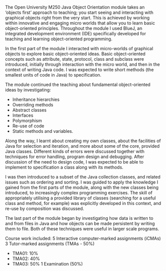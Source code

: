 The Open University M250 Java Object Orientation module takes an ‘objects first’ approach to teaching; you start seeing and interacting with graphical objects right from the very start. This is achieved by working within innovative and engaging micro worlds that allow you to learn basic object-oriented principles. Throughout the module I used BlueJ, an integrated development environment (IDE) specifically developed for teaching and learning object-oriented programming. 

In the first part of the module I interacted with micro-worlds of graphical objects to explore basic object-oriented ideas. Basic object-oriented concepts such as attribute, state, protocol, class and subclass were introduced, initially through interaction with the micro world, and then in the context of writing Java code. I was expected to write short methods (the smallest units of code in Java) to specification.

The module continued the teaching about fundamental object-oriented ideas by investigating:

- Inheritance hierarchies
- Overriding methods
- Abstract classes
- Interfaces
- Polymorphism
- Re-use of code
- Static methods and variables.

Along the way, I learnt about creating my own classes, about the facilities of Java for selection and iteration, and more about some of the core, provided Java classes. Different kinds of errors were discussed together with techniques for error handling, program design and debugging. After discussion of the need to design code, I was expected to be able to implement to specification a class along with its methods.

I was then introduced to a subset of the Java collection classes, and related issues such as ordering and sorting. I was guided to apply the knowledge I gained from the first parts of the module, along with the new classes being introduced, to increasingly complex programming exercises. The skill of appropriately utilising a provided library of classes (searching for a useful class and method, for example) was explicitly developed in this context, and re-use by composition was discussed.

The last part of the module began by investigating how data is written to and from files in Java and how objects can be made persistent by writing them to file. Both of these techniques were useful in larger scale programs.

Course work included:
5 Interactive computer-marked assignments (iCMAs)
3 Tutor-marked assignments (TMAs - 50%)
- TMA01: 10%
- TMA02: 40%
- TMA03: 50%
1 Examination (50%)



